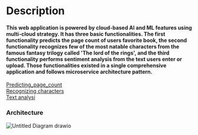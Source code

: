  # Description
#### This web application is powered by cloud-based AI and ML features using multi-cloud strategy. It has three basic functionalities. The first functionality predicts the page count of users favorite book, the second functionality recognizes few of the most natable characters from the famous fantasy trilogy called 'The lord of the rings', and the third functionality performs sentiment analysis from the text users enter or upload. Those functionalities existed in a single comprehensive application and follows microservice architecture pattern.

[Predicting_page_count](docs/README1.md) <BR>
[Recognizing characters](docs/README.md2) <BR>
[Text analysi](docs/README.md3)

### Architecture

![Untitled Diagram drawio](https://github.com/YohannesAH/CLOUD-AI_PROJECT/assets/114959021/98e232d4-710a-4eb7-8213-69d291697621)
